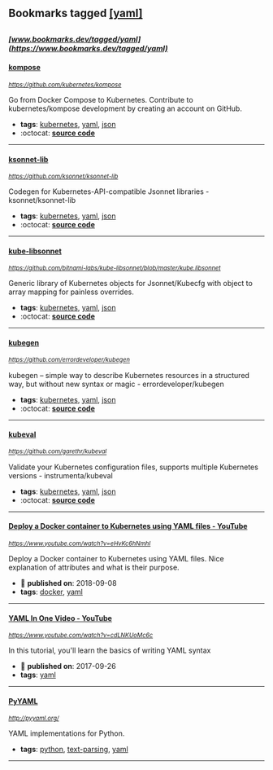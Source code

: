 ## Bookmarks tagged [[yaml]](https://www.bookmarks.dev?q=[yaml])

_<sup><sup>[www.bookmarks.dev/tagged/yaml](https://www.bookmarks.dev/tagged/yaml)</sup></sup>_
---
#### [kompose](https://github.com/kubernetes/kompose)
_<sup>https://github.com/kubernetes/kompose</sup>_

Go from Docker Compose to Kubernetes. Contribute to kubernetes/kompose development by creating an account on GitHub.
* **tags**: [kubernetes](../tagged/kubernetes.md), [yaml](../tagged/yaml.md), [json](../tagged/json.md)
* :octocat: **[source code](https://github.com/kubernetes/kompose)**
---
#### [ksonnet-lib](https://github.com/ksonnet/ksonnet-lib)
_<sup>https://github.com/ksonnet/ksonnet-lib</sup>_

Codegen for Kubernetes-API-compatible Jsonnet libraries - ksonnet/ksonnet-lib
* **tags**: [kubernetes](../tagged/kubernetes.md), [yaml](../tagged/yaml.md), [json](../tagged/json.md)
* :octocat: **[source code](https://github.com/ksonnet/ksonnet-lib)**
---
#### [kube-libsonnet](https://github.com/bitnami-labs/kube-libsonnet/blob/master/kube.libsonnet)
_<sup>https://github.com/bitnami-labs/kube-libsonnet/blob/master/kube.libsonnet</sup>_

Generic library of Kubernetes objects for Jsonnet/Kubecfg with object to array mapping for painless overrides.
* **tags**: [kubernetes](../tagged/kubernetes.md), [yaml](../tagged/yaml.md), [json](../tagged/json.md)
* :octocat: **[source code](https://github.com/bitnami-labs/kube-libsonnet/blob/master/kube.libsonnet)**
---
#### [kubegen](https://github.com/errordeveloper/kubegen)
_<sup>https://github.com/errordeveloper/kubegen</sup>_

kubegen – simple way to describe Kubernetes resources in a structured way, but without new syntax or magic - errordeveloper/kubegen
* **tags**: [kubernetes](../tagged/kubernetes.md), [yaml](../tagged/yaml.md), [json](../tagged/json.md)
* :octocat: **[source code](https://github.com/errordeveloper/kubegen)**
---
#### [kubeval](https://github.com/garethr/kubeval)
_<sup>https://github.com/garethr/kubeval</sup>_

Validate your Kubernetes configuration files, supports multiple Kubernetes versions - instrumenta/kubeval
* **tags**: [kubernetes](../tagged/kubernetes.md), [yaml](../tagged/yaml.md), [json](../tagged/json.md)
* :octocat: **[source code](https://github.com/garethr/kubeval)**
---
#### [Deploy a Docker container to Kubernetes using YAML files - YouTube](https://www.youtube.com/watch?v=eHvKc6hNmhI)
_<sup>https://www.youtube.com/watch?v=eHvKc6hNmhI</sup>_

Deploy a Docker container to Kubernetes using YAML files. Nice explanation of attributes and what is their purpose.
* :calendar: **published on**: 2018-09-08
* **tags**: [docker](../tagged/docker.md), [yaml](../tagged/yaml.md)
---
#### [YAML In One Video - YouTube](https://www.youtube.com/watch?v=cdLNKUoMc6c)
_<sup>https://www.youtube.com/watch?v=cdLNKUoMc6c</sup>_

In this tutorial, you'll learn the basics of writing YAML syntax
* :calendar: **published on**: 2017-09-26
* **tags**: [yaml](../tagged/yaml.md)
---
#### [PyYAML](http://pyyaml.org/)
_<sup>http://pyyaml.org/</sup>_

YAML implementations for Python.
* **tags**: [python](../tagged/python.md), [text-parsing](../tagged/text-parsing.md), [yaml](../tagged/yaml.md)
---

